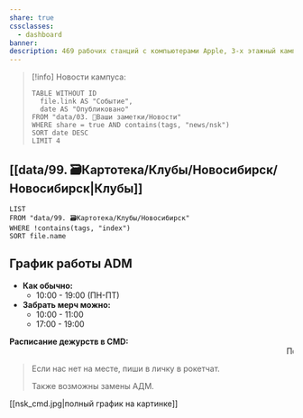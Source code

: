 ```yaml
---
share: true
cssclasses:
  - dashboard
banner: 
description: 469 рабочих станций с компьютерами Apple, 3-х этажный кампус в небоскребе, 2 игровые комнаты, 9 образовательных кластеров
---
```


> [!info] Новости кампуса:
> ```dataview
> TABLE WITHOUT ID
> 	file.link AS "Событие", 
> 	date AS "Опубликовано"
> FROM "data/03. 🌱Ваши заметки/Новости"
> WHERE share = true AND contains(tags, "news/nsk")
> SORT date DESC
> LIMIT 4
> ```

## [[data/99. 🗃️Картотека/Клубы/Новосибирск/Новосибирск|Клубы]]
```dataview
LIST
FROM "data/99. 🗃️Картотека/Клубы/Новосибирск"
WHERE !contains(tags, "index")
SORT file.name
```

## График работы ADM 
- **Как обычно:** 
	- 10:00 - 19:00 (ПН-ПТ)
- **Забрать мерч можно:**
	- 10:00 - 11:00
	- 17:00 - 19:00

**Расписание дежурств в CMD:**
<marquee class="sampleMarquee" direction="left" scrollamount="16" behavior="scroll">Понедельник - Катя | Вторник - Виолетта | Среда - Аня | Четверг - Лиля | Пятница - Ксюша</marquee>

> Если нас нет на месте, пиши в личку в рокетчат.
> 
> Также возможны замены АДМ.

[[nsk_cmd.jpg|полный график на картинке]]

